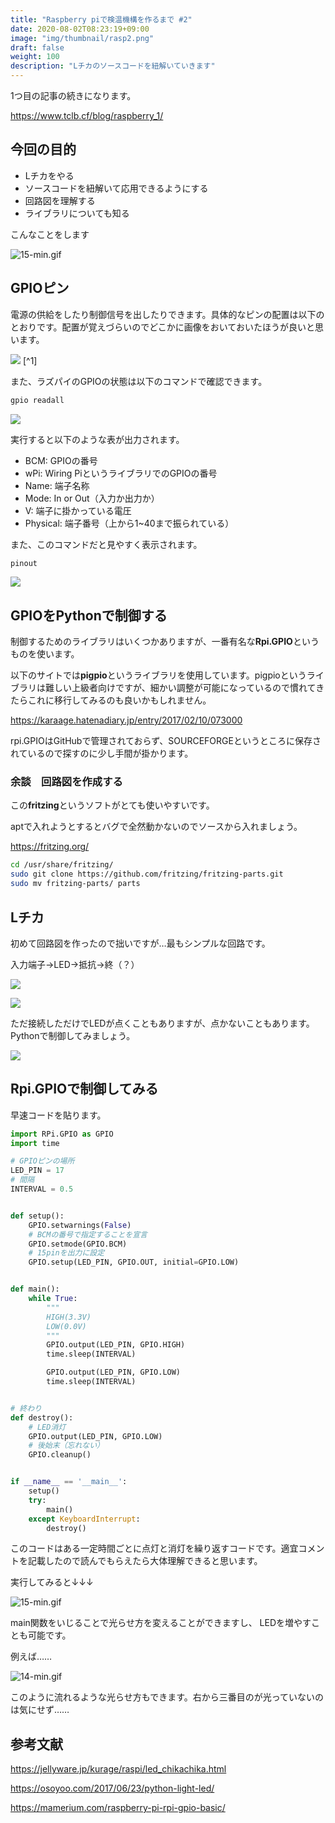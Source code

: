 ```yaml
---
title: "Raspberry piで検温機構を作るまで #2"
date: 2020-08-02T08:23:19+09:00
image: "img/thumbnail/rasp2.png"
draft: false
weight: 100
description: "Lチカのソースコードを紐解いていきます"
---
```






1つ目の記事の続きになります。

https://www.tclb.cf/blog/raspberry_1/

## 今回の目的

- Lチカをやる
- ソースコードを紐解いて応用できるようにする
- 回路図を理解する
- ライブラリについても知る

こんなことをします

![15-min.gif](https://i.postimg.cc/9F40dXLY/15-min.gif)

## GPIOピン

電源の供給をしたり制御信号を出したりできます。具体的なピンの配置は以下のとおりです。配置が覚えづらいのでどこかに画像をおいておいたほうが良いと思います。

![](/img/raspberry/9.png) [^1]

また、ラズパイのGPIOの状態は以下のコマンドで確認できます。

```bash
gpio readall
```

![](/img/raspberry/10.png)

実行すると以下のような表が出力されます。

- BCM: GPIOの番号
- wPi: Wiring PiというライブラリでのGPIOの番号
- Name: 端子名称
- Mode: In or Out（入力か出力か）
- V: 端子に掛かっている電圧
- Physical: 端子番号（上から1~40まで振られている）

また、このコマンドだと見やすく表示されます。

```bash
pinout
```

![](/img/raspberry/11.png)

## GPIOをPythonで制御する

制御するためのライブラリはいくつかありますが、一番有名な**Rpi.GPIO**というものを使います。

以下のサイトでは**pigpio**というライブラリを使用しています。pigpioというライブラリは難しい上級者向けですが、細かい調整が可能になっているので慣れてきたらこれに移行してみるのも良いかもしれません。

https://karaage.hatenadiary.jp/entry/2017/02/10/073000

rpi.GPIOはGitHubで管理されておらず、SOURCEFORGEというところに保存されているので探すのに少し手間が掛かります。

### 余談　回路図を作成する

この**fritzing**というソフトがとても使いやすいです。

aptで入れようとするとバグで全然動かないのでソースから入れましょう。

https://fritzing.org/

```bash
cd /usr/share/fritzing/
sudo git clone https://github.com/fritzing/fritzing-parts.git
sudo mv fritzing-parts/ parts
```



## Lチカ

初めて回路図を作ったので拙いですが…最もシンプルな回路です。

入力端子→LED→抵抗→終（？）

![](/img/raspberry/13.png)

![](/img/raspberry/12.png)

ただ接続しただけでLEDが点くこともありますが、点かないこともあります。Pythonで制御してみましょう。

![](/img/raspberry/13.jpg)

## Rpi.GPIOで制御してみる

早速コードを貼ります。

```python
import RPi.GPIO as GPIO
import time

# GPIOピンの場所
LED_PIN = 17
# 間隔
INTERVAL = 0.5


def setup():
    GPIO.setwarnings(False)
    # BCMの番号で指定することを宣言
    GPIO.setmode(GPIO.BCM)
    # 15pinを出力に設定
    GPIO.setup(LED_PIN, GPIO.OUT, initial=GPIO.LOW)


def main():
    while True:
        """
        HIGH(3.3V)
        LOW(0.0V)
        """
        GPIO.output(LED_PIN, GPIO.HIGH)
        time.sleep(INTERVAL)

        GPIO.output(LED_PIN, GPIO.LOW)
        time.sleep(INTERVAL)


# 終わり
def destroy():
    # LED消灯
    GPIO.output(LED_PIN, GPIO.LOW)
    # 後始末（忘れない）
    GPIO.cleanup()


if __name__ == '__main__':
    setup()
    try:
        main()
    except KeyboardInterrupt:
        destroy()

```

このコードはある一定時間ごとに点灯と消灯を繰り返すコードです。適宜コメントを記載したので読んでもらえたら大体理解できると思います。

実行してみると↓↓↓

![15-min.gif](https://i.postimg.cc/9F40dXLY/15-min.gif)

main関数をいじることで光らせ方を変えることができますし、 LEDを増やすことも可能です。

例えば……

![14-min.gif](https://i.postimg.cc/CLwJ5tJ0/14-min.gif)

このように流れるような光らせ方もできます。右から三番目のが光っていないのは気にせず……





## 参考文献

https://jellyware.jp/kurage/raspi/led_chikachika.html

https://osoyoo.com/2017/06/23/python-light-led/

https://mamerium.com/raspberry-pi-rpi-gpio-basic/